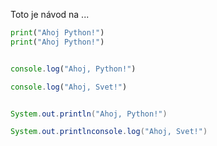 Toto je návod na ...

```python
print("Ahoj Python!")
print("Ahoj Python!")
```
```js

console.log("Ahoj, Python!")  

console.log("Ahoj, Svet!")  

```

 

```java

System.out.println("Ahoj, Python!")  

System.out.printlnconsole.log("Ahoj, Svet!")  

```
